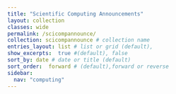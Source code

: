```yaml
---
title: "Scientific Computing Announcements"
layout: collection
classes: wide
permalink: /scicompannounce/
collection: scicompannounce # collection name
entries_layout: list # list or grid (default),
show_excerpts:  true #(default), false
sort_by: date # date or title (default)
sort_order:  forward # (default),forward or reverse
sidebar:
  nav: "computing"
---
```

